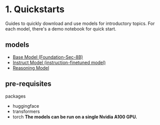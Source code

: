 # 1. Quickstarts
Guides to quickly download and use models for introductory topics.
For each model, there's a demo notebook for quick start.

## models
- [Base Model (Foundation-Sec-8B)](https://github.com/RobustIntelligence/foundation-ai-cookbook/blob/main/1_quickstarts/Quickstart_Foundation-Sec-8B.ipynb)
- [<preview mode> Instruct Model (instruction-finetuned model)](https://github.com/RobustIntelligence/foundation-ai-cookbook/blob/main/1_quickstarts/Preview_Quickstart_instruct_model.ipynb)
- [<preview mode> Reasoning Model](https://github.com/RobustIntelligence/foundation-ai-cookbook/blob/main/1_quickstarts/Preview_Quickstart_reasoning_model.ipynb)

## pre-requisites
packages
- huggingface
- transformers
- torch
**The models can be run on a single Nvidia A100 GPU.**
